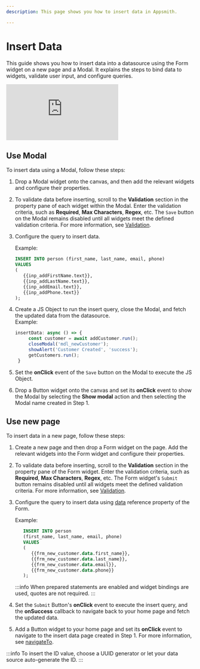 ```yaml
---
description: This page shows you how to insert data in Appsmith. 

---
```


# Insert Data

This guide shows you how to insert data into a datasource using the Form widget on a new page and a Modal. It explains the steps to bind data to widgets, validate user input, and configure queries.

<div style={{ position: "relative", paddingBottom: "calc(50.520833333333336% + 41px)", height: "0", width: "100%" }}>
  <iframe src="https://demo.arcade.software/4HdgmwDfdpgGly9XxIsz?embed" frameborder="0" loading="lazy" webkitallowfullscreen mozallowfullscreen allowfullscreen style={{ position: "absolute", top: "0", left: "0", width: "100%", height: "100%", colorScheme: "light" }} title="Appsmith | Connect Data">
  </iframe>
</div>

## Use Modal
To insert data using a Modal, follow these steps:
1. Drop a Modal widget onto the canvas, and then add the relevant widgets and configure their properties.
2. To validate data before inserting, scroll to the **Validation** section in the property pane of each widget within the Modal. Enter the validation criteria, such as **Required**, **Max Characters**, **Regex**, etc. The `Save` button on the Modal remains disabled until all widgets meet the defined validation criteria. For more information, see [Validation](/reference/widgets/input#regex-string).
3. Configure the query to insert data.

   Example:
   ```sql
   INSERT INTO person (first_name, last_name, email, phone)
   VALUES 
   (
      {{inp_addFirstName.text}},
      {{inp_addLastName.text}}, 
      {{inp_addEmail.text}}, 
      {{inp_addPhone.text}}
   );
   ```
4. Create a JS Object to run the insert query, close the Modal, and fetch the updated data from the datasource.   
   Example:
   ```jsx
   insertData: async () => {
		const customer = await addCustomer.run();
		closeModal('mdl_newCustomer');
		showAlert('Customer Created', 'success');
		getCustomers.run();
	}
   ```
5. Set the **onClick** event of the `Save` button on the Modal to execute the JS Object.
6. Drop a Button widget onto the canvas and set its **onClick** event to show the Modal by selecting the **Show modal** action and then selecting the Modal name created in Step 1.

## Use new page
To insert data in a new page, follow these steps:
1. Create a new page and then drop a Form widget on the page. Add the relevant widgets into the Form widget and configure their properties.
2. To validate data before inserting, scroll to the **Validation** section in the property pane of the Form widget. Enter the validation criteria, such as **Required**, **Max Characters**, **Regex**, etc. The Form widget's `Submit` button remains disabled until all widgets meet the defined validation criteria. For more information, see [Validation](/reference/widgets/input#regex-string).
3. Configure the query to insert data using [data](/reference/widgets/form#data-object) reference property of the Form.

   Example:
   ```sql
      INSERT INTO person 
      (first_name, last_name, email, phone)
      VALUES 
      (
         {{frm_new_customer.data.first_name}},
         {{frm_new_customer.data.last_name}},
         {{frm_new_customer.data.email}},
         {{frm_new_customer.data.phone}}
      );
   ```
   :::info
   When prepared statements are enabled and widget bindings are used, quotes are not required.
   :::

4. Set the `Submit` Button's **onClick** event to execute the insert query, and the **onSuccess** callback to navigate back to your home page and fetch the updated data.
5. Add a Button widget to your home page and set its **onClick** event to navigate to the insert data page created in Step 1. 
   For more information, see [navigateTo](/reference/appsmith-framework/widget-actions/navigate-to).

:::info
To insert the ID value, choose a UUID generator or let your data source auto-generate the ID.
:::
